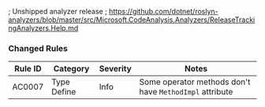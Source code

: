 ﻿; Unshipped analyzer release
; https://github.com/dotnet/roslyn-analyzers/blob/master/src/Microsoft.CodeAnalysis.Analyzers/ReleaseTrackingAnalyzers.Help.md

### Changed Rules
Rule ID | Category | Severity | Notes
--------|----------|----------|--------------------
AC0007 | Type Define | Info | Some operator methods don't have `MethodImpl` attribute